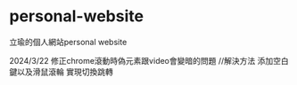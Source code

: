 # personal-website
立瑜的個人網站personal website

2024/3/22
修正chrome滾動時偽元素跟video會變暗的問題 //解決方法  添加空白鍵以及滑鼠滾輪 實現切換跳轉

